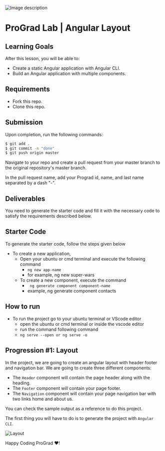 ![Image description](https://i1.faceprep.in/ProGrad/face-logo-resized.png)

# ProGrad Lab | Angular Layout

## Learning Goals

After this lesson, you will be able to:

- Create a static Angular application with Angular CLI.
- Build an Angular application with multiple components.

## Requirements

- Fork this repo.
- Clone this repo.

## Submission

Upon completion, run the following commands:

```bash
$ git add .
$ git commit -m "done"
$ git push origin master
```

Navigate to your repo and create a pull request from your master branch to the original repository's master branch.

In the pull request name, add your Prograd id, name, and last name separated by a dash "-".

## Deliverables

You need to generate the starter code and fill it with the necessary code to satisfy the requirements described below.

## Starter Code

To generate the starter code, follow the steps given below

- To create a new application,
    - Open your ubuntu or cmd terminal and execute the following command
      - ```ng new app-name```
      - for example, ng new super-wars
    - To create a new component, execute the command 
      - ``` ng generate component component-name```
      - example, ng generate component contacts
      
## How to run

- To run the project go to your ubuntu terminal or VScode editor
    - open the ubuntu or cmd terminal or inside the vscode editor
    - run the command following command
    - ```ng serve --open or ng serve -o```
    
    
## Progression #1: Layout

In the project, we are going to create an angular layout with header footer and navigation bar. We are going to create three different components:

- The `Header` component will contain the page header along with the heading.
- The `Footer` component will contain your page footer.
- The `Navigation` component will contain your page navigation bar with two links home and about us.

You can check the sample output as a reference to do this project. 

The first thing you will have to do is to generate the project with `Angular CLI`.


![Layout](https://i1.faceprep.in/ProGrad/ts-layout-using-angular.png)


Happy Coding ProGrad ❤️!
